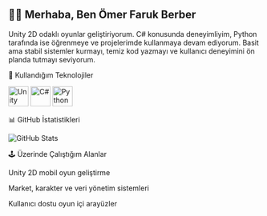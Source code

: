 ## 🧑‍💻 Merhaba, Ben Ömer Faruk Berber

Unity 2D odaklı oyunlar geliştiriyorum.
C# konusunda deneyimliyim, Python tarafında ise öğrenmeye ve projelerimde kullanmaya devam ediyorum.
Basit ama stabil sistemler kurmayı, temiz kod yazmayı ve kullanıcı deneyimini ön planda tutmayı seviyorum.

🔧 Kullandığım Teknolojiler
<p align="left"> <img src="https://cdn.jsdelivr.net/gh/devicons/devicon/icons/unity/unity-original.svg" width="40" height="40" alt="Unity"/> <img src="https://cdn.jsdelivr.net/gh/devicons/devicon/icons/csharp/csharp-original.svg" width="40" height="40" alt="C#"/> <img src="https://cdn.jsdelivr.net/gh/devicons/devicon/icons/python/python-original.svg" width="40" height="40" alt="Python"/> </p>
📊 GitHub İstatistikleri
<p align="left"> <img src="https://github-readme-stats.vercel.app/api?username=Deo_C&show_icons=true&theme=transparent&hide_border=true" alt="GitHub Stats" /> </p>

🕹️ Üzerinde Çalıştığım Alanlar

Unity 2D mobil oyun geliştirme

Market, karakter ve veri yönetim sistemleri

Kullanıcı dostu oyun içi arayüzler

<!--
**Deo-C/Deo-C** is a ✨ _special_ ✨ repository because its `README.md` (this file) appears on your GitHub profile.

Here are some ideas to get you started:

- 🔭 I’m currently working on ...
- 🌱 I’m currently learning ...
- 👯 I’m looking to collaborate on ...
- 🤔 I’m looking for help with ...
- 💬 Ask me about ...
- 📫 How to reach me: ...
- 😄 Pronouns: ...
- ⚡ Fun fact: ...
-->
